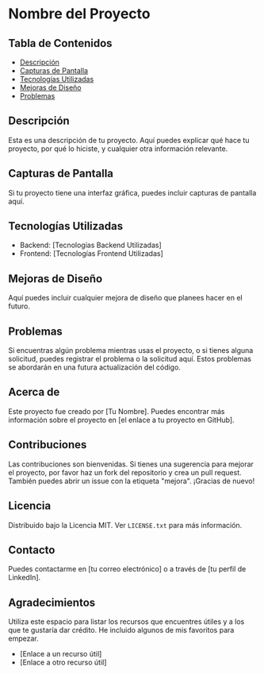 # Nombre del Proyecto

## Tabla de Contenidos

- [Descripción](#descripción)
- [Capturas de Pantalla](#capturas-de-pantalla)
- [Tecnologías Utilizadas](#tecnologías-utilizadas)
- [Mejoras de Diseño](#mejoras-de-diseño)
- [Problemas](#problemas)

## Descripción

Esta es una descripción de tu proyecto. Aquí puedes explicar qué hace tu proyecto, por qué lo hiciste, y cualquier otra información relevante.

## Capturas de Pantalla

Si tu proyecto tiene una interfaz gráfica, puedes incluir capturas de pantalla aquí.

## Tecnologías Utilizadas

- Backend: [Tecnologías Backend Utilizadas]
- Frontend: [Tecnologías Frontend Utilizadas]

## Mejoras de Diseño

Aquí puedes incluir cualquier mejora de diseño que planees hacer en el futuro.

## Problemas

Si encuentras algún problema mientras usas el proyecto, o si tienes alguna solicitud, puedes registrar el problema o la solicitud aquí. Estos problemas se abordarán en una futura actualización del código.

## Acerca de

Este proyecto fue creado por [Tu Nombre]. Puedes encontrar más información sobre el proyecto en [el enlace a tu proyecto en GitHub].

## Contribuciones

Las contribuciones son bienvenidas. Si tienes una sugerencia para mejorar el proyecto, por favor haz un fork del repositorio y crea un pull request. También puedes abrir un issue con la etiqueta "mejora". ¡Gracias de nuevo!

## Licencia

Distribuido bajo la Licencia MIT. Ver `LICENSE.txt` para más información.

## Contacto

Puedes contactarme en [tu correo electrónico] o a través de [tu perfil de LinkedIn].

## Agradecimientos

Utiliza este espacio para listar los recursos que encuentres útiles y a los que te gustaría dar crédito. He incluido algunos de mis favoritos para empezar.

- [Enlace a un recurso útil]
- [Enlace a otro recurso útil]
